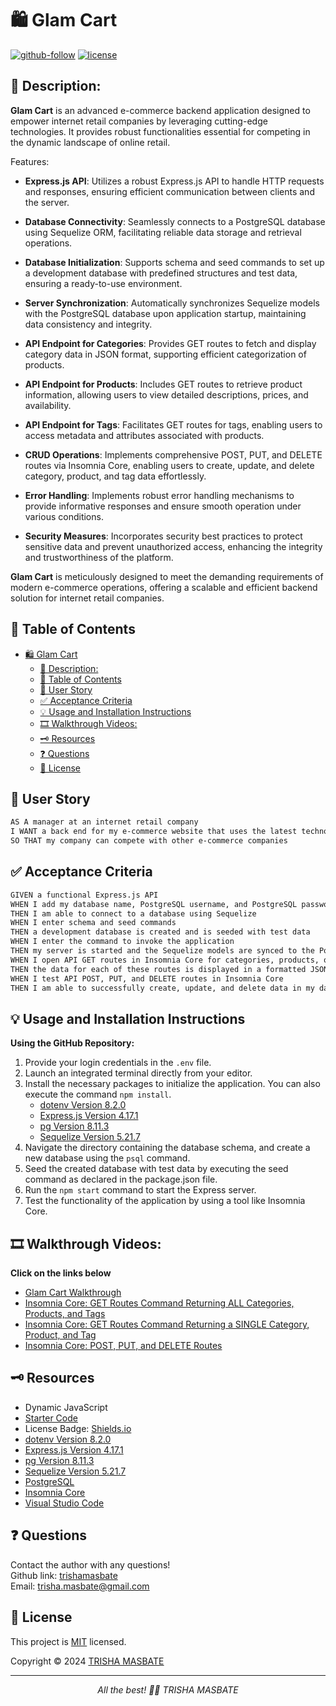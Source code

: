 # 🛍️  Glam Cart

[![github-follow](https://img.shields.io/github/followers/trishamasbate?label=Follow&logoColor=purple&style=social)](https://github.com/trishamasbate)
[![license](https://img.shields.io/badge/License-MIT-brightgreen.svg)](https://choosealicense.com/licenses/mit/)


## 📃 Description:
**Glam Cart** is an advanced e-commerce backend application designed to empower internet retail companies by leveraging cutting-edge technologies. It provides robust functionalities essential for competing in the dynamic landscape of online retail.

Features:

- **Express.js API**: Utilizes a robust Express.js API to handle HTTP requests and responses, ensuring efficient communication between clients and the server.

- **Database Connectivity**: Seamlessly connects to a PostgreSQL database using Sequelize ORM, facilitating reliable data storage and retrieval operations.

- **Database Initialization**: Supports schema and seed commands to set up a development database with predefined structures and test data, ensuring a ready-to-use environment.

- **Server Synchronization**: Automatically synchronizes Sequelize models with the PostgreSQL database upon application startup, maintaining data consistency and integrity.

- **API Endpoint for Categories**: Provides GET routes to fetch and display category data in JSON format, supporting efficient categorization of products.

- **API Endpoint for Products**: Includes GET routes to retrieve product information, allowing users to view detailed descriptions, prices, and availability.

- **API Endpoint for Tags**: Facilitates GET routes for tags, enabling users to access metadata and attributes associated with products.

- **CRUD Operations**: Implements comprehensive POST, PUT, and DELETE routes via Insomnia Core, enabling users to create, update, and delete category, product, and tag data effortlessly.

- **Error Handling**: Implements robust error handling mechanisms to provide informative responses and ensure smooth operation under various conditions.

- **Security Measures**: Incorporates security best practices to protect sensitive data and prevent unauthorized access, enhancing the integrity and trustworthiness of the platform.

**Glam Cart** is meticulously designed to meet the demanding requirements of modern e-commerce operations, offering a scalable and efficient backend solution for internet retail companies.

## 📌 Table of Contents
- [🛍️  Glam Cart](#️--glam-cart)
  - [📃 Description:](#-description)
  - [📌 Table of Contents](#-table-of-contents)
  - [🔎 User Story](#-user-story)
  - [✅ Acceptance Criteria](#-acceptance-criteria)
  - [💡 Usage and Installation Instructions](#-usage-and-installation-instructions)
  - [🎞️ Walkthrough Videos:](#️-walkthrough-videos)
  - [🗝️ Resources](#️-resources)
  - [❓ Questions](#-questions)
  - [🪪 License](#-license)

## 🔎 User Story
```md
AS A manager at an internet retail company
I WANT a back end for my e-commerce website that uses the latest technologies
SO THAT my company can compete with other e-commerce companies
```

## ✅ Acceptance Criteria
```md
GIVEN a functional Express.js API
WHEN I add my database name, PostgreSQL username, and PostgreSQL password to an environment variable file
THEN I am able to connect to a database using Sequelize
WHEN I enter schema and seed commands
THEN a development database is created and is seeded with test data
WHEN I enter the command to invoke the application
THEN my server is started and the Sequelize models are synced to the PostgreSQL database
WHEN I open API GET routes in Insomnia Core for categories, products, or tags
THEN the data for each of these routes is displayed in a formatted JSON
WHEN I test API POST, PUT, and DELETE routes in Insomnia Core
THEN I am able to successfully create, update, and delete data in my database
```

## 💡 Usage and Installation Instructions

**Using the GitHub Repository:**

1.  Provide your login credentials in the `.env` file.
2.	Launch an integrated terminal directly from your editor.
3.  Install the necessary packages to initialize the application. You can also execute the command `npm install`.
    - [dotenv Version 8.2.0](https://www.npmjs.com/package/dotenv)
    - [Express.js Version 4.17.1](https://www.npmjs.com/package/express)
    - [pg Version 8.11.3](https://www.npmjs.com/package/pg)
    - [Sequelize Version 5.21.7](https://www.npmjs.com/package/sequelize)
4.	Navigate the directory containing the database schema, and create a new database using the `psql` command.
5.  Seed the created database with test data by executing the seed command as declared in the package.json file.
6.	Run the `npm start` command to start the Express server.
7.  Test the functionality of the application by using a tool like Insomnia Core.


## 🎞️ Walkthrough Videos:

**Click on the links below**
- [Glam Cart Walkthrough](https://youtu.be/3xAtrJ8KNFU?si=3SHx1dDOBzc4SBW6)
- [Insomnia Core: GET Routes Command Returning ALL Categories, Products, and Tags](https://youtu.be/r44XJW8_oTg?si=PRYsFWAj3-u2LHQU)
- [Insomnia Core: GET Routes Command Returning a SINGLE Category, Product, and Tag](https://youtu.be/mgoKb7ee0BE?si=TYJlDg5-XWrxlZQO)
- [Insomnia Core: POST, PUT, and DELETE Routes](https://youtu.be/nrzkRtM_8qc?si=GcqrbhAjhocerk83)


## 🗝️ Resources
- Dynamic JavaScript
- [Starter Code](https://github.com/coding-boot-camp/bookish-sniffle)
- License Badge: [Shields.io](https://shields.io/)
- [dotenv Version 8.2.0](https://www.npmjs.com/package/dotenv)
- [Express.js Version 4.17.1](https://www.npmjs.com/package/express)
- [pg Version 8.11.3](https://www.npmjs.com/package/pg)
- [Sequelize Version 5.21.7](https://www.npmjs.com/package/sequelize)
- [PostgreSQL](https://www.postgresql.org/)
- [Insomnia Core](https://insomnia.rest/products/insomnia)
- [Visual Studio Code](https://code.visualstudio.com/)


## ❓ Questions
Contact the author with any questions!<br>
Github link: [trishamasbate](https://github.com/trishamasbate)<br>
Email: trisha.masbate@gmail.com

## 🪪 License
This project is [MIT](https://choosealicense.com/licenses/mit/) licensed.<br />

Copyright © 2024 [TRISHA MASBATE](https://github.com/trishamasbate)
  
<hr>
<p align='center'><i>
All the best! 🤟🏻 TRISHA MASBATE
</i></p>
  
